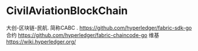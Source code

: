 # CivilAviationBlockChain
大创-区块链-民航.
简称CABC
.
https://github.com/hyperledger/fabric-sdk-go
合约
https://github.com/hyperledger/fabric-chaincode-go
维基
https://wiki.hyperledger.org/
